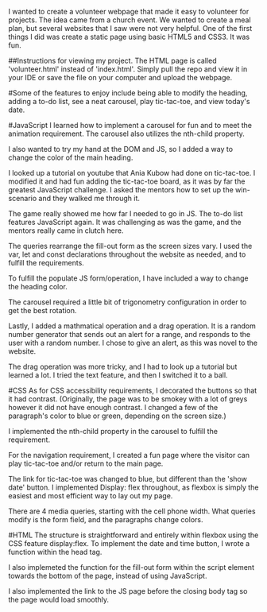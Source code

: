 
I wanted to create a volunteer webpage that made it easy to volunteer for projects. The idea came from a church event. We wanted to create a meal plan, but several websites that I saw were not very helpful.
One of the first things I did was create a static page using basic HTML5 and CSS3. It was fun. 

##Instructions for viewing my project. The HTML page is called 'volunteer.html' instead of 'index.html'. Simply pull the repo and view it in your IDE or save the file on your computer and upload the webpage. 

#Some of the features to enjoy include being able to modify the heading, adding a to-do list, see a neat carousel, play tic-tac-toe, and view today's date.


#JavaScript
I learned how to implement a carousel for fun and to meet the animation requirement. The carousel also utilizes the nth-child property. 

I also wanted to try my hand at the DOM and JS, so I added a way to change the color of the main heading.

I looked up a tutorial on youtube that Ania Kubow had done on tic-tac-toe. I modified it and had fun adding the tic-tac-toe board, as it was by far the greatest JavaScript challenge. I asked the mentors how to set up the win-scenario and they walked me through it. 

The game really showed me how far I needed to go in JS.
The to-do list features JavaScript again. It was challenging as was the game, and the mentors really came in clutch here.

The queries rearrange the fill-out form as the screen sizes vary. 
I used the var, let and const declarations throughout the website as needed, and to fulfill the requirements.

To fulfill the populate JS form/operation, I have included a way to change the heading color.

The carousel required a little bit of trigonometry configuration in order to get the best rotation. 

Lastly, I added a mathmatical operation and a drag operation. It is a random number generator that sends out an alert for a range, and responds to the user with a random number. I chose to give an alert, as this was novel to the website.

The drag operation was more tricky, and I had to look up a tutorial but learned a lot. I tried the text feature, and then I switched it to a ball.


#CSS
As for CSS accessibility requirements, I decorated the buttons so that it had contrast. 
(Originally, the page was to be smokey with a lot of greys however it did not have enough contrast.  I changed a few of the paragraph's color to blue or green, depending on the screen size.) 

I implemented the nth-child property in the carousel to fulfill the requirement.

For the navigation requirement, I created a fun page where the visitor can play tic-tac-toe and/or return to the main page.

The link for tic-tac-toe was changed to blue, but different than the 'show date' button. 
I implemented Display: flex throughout, as flexbox is simply the easiest and most efficient way to lay out my page.

There are 4 media queries, starting with the cell phone width. What queries modify is the form field, and the paragraphs change colors.

#HTML
The structure is straightforward and entirely within flexbox using the CSS feature display:flex.
To implement the date and time button, I wrote a function within the head tag.

I also implemeted the function for the fill-out form within the script element towards the bottom of the page, instead of using JavaScript. 

I also implemented the link to the JS page before the closing body tag so the page would load smoothly. 


